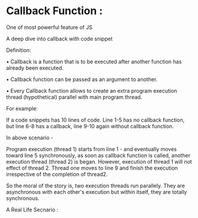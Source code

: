 # Callback Function : 

One of most powerful feature of JS

A deep dive into callback with code snippet 

Definition: 

•	Callback is a function that is to be executed after another function has already been executed.

•	Callback function can be passed as an argument to another.

• Every Callback function allows to create an extra program execution thread (hypothetical) parallel with main program thread. 


For example: 

If a code snippets has 10 lines of code. Line 1-5 has no callback function, but line 6-8 has a callback, line 9-10 again without callback function.

In above scenario -

Program execution (thread 1) starts from line 1 - and eventually moves toward line 5 synchronously, as soon as callback function is called, another execution thread (thread 2) is began. However, execution of thread 1 will not effect of thread 2. Thread one moves to line 9 and finish the execution irrespective of the completion of thread2.

So the moral of the story is, two execution threads run parallely. They are asynchronous with each other's execution but within itself, they are totally synchronous.  

A Real Life Secnario :



